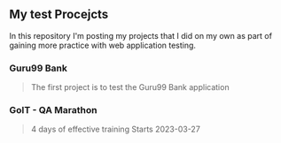 ## My test Procejcts
In this repository I'm posting my projects that I did on my own as part of gaining more practice with web application testing.

### Guru99 Bank
> The first project is to test the Guru99 Bank application

### GoIT - QA Marathon
> 4 days of effective training
> Starts 2023-03-27
